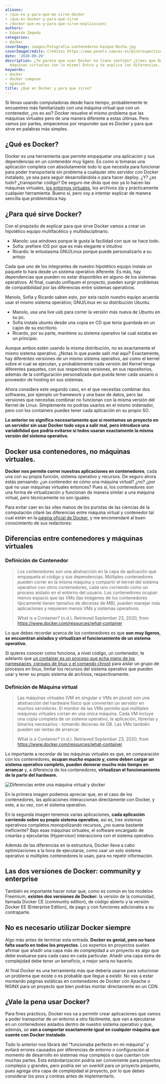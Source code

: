 ```yaml
---
aliases:
- /que-es-y-para-que-me-sirve-docker
- /que-es-docker-y-para-que-sirve
- /docker-que-es-y-para-que-sirve-explicacion/
authors:
- Eduardo Zepeda
categories:
- docker
coverImage: images/Fotografia-contenedores-Kaique-Rocha.jpg
coverImageCredits: Créditos https://www.pexels.com/es-es/@introspectivedsgn
date: '2020-09-29'
description: ¿Te parece que usar Docker no tiene sentido? ¿Crees que Docker y las
  máquinas virtuales son lo mismo? Entra y te explico las diferencias.
keywords:
- docker
- docker compose
- opinion
title: ¿Qué es Docker y para que sirve?
---
```


Si llevas usando computadoras desde hace tiempo, probablemente te encuentres más familiarizado con una máquina virtual que con un contenedor, ¿no es así? Docker resuelve el mismo problema que las máquinas virtuales pero de una manera diferente a estas últimas. Pero vamos por partes, empecemos por responder que es Docker y para que sirve en palabras más simples.

## ¿Qué es Docker?

Docker es una herramienta que permite empaquetar una aplicación y sus dependencias en un contenedor muy ligero. Es como si tomaras una aplicación completa con absolutamente todo lo que necesita para funcionar para poder transportarla sin problema a cualquier otro servidor con Docker instalado, ya sea para seguir desarrollándola o para hacer deploy. ¿Y? ¿es todo? ¿transportar código? De seguro me dirás que eso ya lo hacen las máquinas virtuales, [los entornos virtuales](/es/por-que-deberias-usar-un-entorno-virtual-en-python/), los archivos zip y prácticamente cualquier herramienta. Bueno sí, pero voy a intentar explicar de manera sencilla que problemática hay.

## ¿Para qué sirve Docker?

Con el propósito de explicar para que sirve Docker vamos a crear un hipotético equipo multifacético y multidisciplinario.

- Manolo: usa windows porque le gusta la facilidad con que se hace todo.
- Sofia: prefiere iOS por que es más elegante e intuitivo
- Ricardo: le entusiasma GNU/Linux porque puede personalizarlo a su antojo

Cada que uno de los integrantes de nuestro hipotético equipo instala un paquete lo hará desde un sistema operativo diferente. Es más, hay dependencias que pueden no estar disponibles en alguno de los sistemas operativos. Al final, cuando unifiquen el proyecto, pueden surgir problemas de compatibilidad por las diferencias entre sistemas operativos.

Manolo, Sofia y Ricardo saben esto, por esta razón nuestro equipo acuerda usar el mismo sistema operativo; GNU/Linux en su distribución Ubuntu.

- Manolo, usa una live usb para correr la versión más nueva de Ubuntu en su pc.
- Sofia instala ubuntu desde una copia en CD que tenía guardada en un cajón de su escritorio.
- Ricardo, por su parte, mantiene su sistema operativo tal cual estaba en un principio.

Aunque ambos estén usando la misma distribución, no es exactamente el mismo sistema operativo. ¿Notas lo que puede salir mal aquí? Exactamente, hay diferentes versiones de un mismo sistema operativo, así como el kernel sobre el cual se ejecutan, y probablemente cada versión del Kernel tenga diferentes paquetes, con sus respectivas versiones, en sus repositorios, además de la configuración personalizada que pueda tener cada usuario o proveedor de hosting en sus sistemas.

Ahora considera este segundo caso, en el que necesitas combinar dos softwares, por ejemplo un framework y una base de datos, pero las versiones que necesitas combinar no funcionan con la misma versión del Kernel de Linux. Simplemente no podrías usarlos en el mismo ordenador, pero con los containers puedes tener cada aplicación en su propio SO.

**Lo anterior no significa necesariamente que si montamos un proyecto en un servidor sin usar Docker todo vaya a salir mal, pero introduce una variabilidad que podría evitarse si todos usaran** **exactamente la misma versión del sistema operativo.**

## Docker usa contenedores, no máquinas virtuales.

**Docker nos permite correr nuestras aplicaciones en contenedores**, cada una con su propia función, sistema operativo y recursos. De seguro ahora estás pensando: ¿un contenedor es cómo una máquina virtual? ¿no? ¿por qué no usar máquinas virtuales entonces? Pues sí, los contenedores son una forma de virtualización y funcionan de manera similar a una máquina virtual, pero técnicamente no son iguales.

Para evitar caer en las viles manos de los puristas de las ciencias de la computación citaré las diferencias entre máquina virtual y contenedor tal cual están en la [página oficial de Docker](https://www.docker.com/resources/what-container), y me encomendaré al buen conocimiento de sus redactores:

## Diferencias entre contenedores y máquinas virtuales

### Definición de Contenedor

> Los contenedores son una abstracción en la capa de aplicación que empaqueta el código y sus dependencias. Múltiples contenedores pueden correr en la misma máquina y compartir el kernel del sistema operativo con otros contenedores, cada uno corriendo como un proceso aislado en el entorno del usuario. Los contenedores ocupan menos espacio que las VMs (las imágenes de los contenedores típicamente tienen tamaños de decenas de MB), pueden manejar más aplicaciones y requieren menos VMs y sistemas operativos.
> 
> What is a Container? (n.d.). Retrieved September 23, 2020, from https://www.docker.com/resources/what-container

Lo que debes recordar acerca de los contenedores es que **son muy ligeros, se encuentran aislados y virtualizan el funcionamiento de un sistema operativo.**

Si quieres conocer como funciona, a nivel código, un contenedor, te adelanto que [un container es un proceso que echa mano de los namespaces, cgroups de linux y el comando chroot](/es/container-de-docker-con-namespaces-y-cgroups/) para aislar un grupo de procesos en linux, limitar los recursos del sistema operativo que pueden usar y tener su propio sistema de archivos, respectivamente.

### Definición de Máquina virtual

> Las máquinas virtuales (VM en singular o VMs en plural) son una abstracción del hardware físico que convierten un servidor en muchos servidores. El monitor de las VMs permite que múltiples máquinas virtuales corran en una única máquina. Cada VM incluye una copia completa de un sistema operativo, la aplicación, librerías y binarios necesarios - tomando decenas de GB. Las VMs también pueden ser lentas de arrancar.
> 
> What is a Container? (n.d.). Retrieved September 23, 2020, from https://www.docker.com/resources/what-container

Lo importante a recordar de las máquinas virtuales es que, en comparación con los contenedores, **ocupan mucho espacio y, como deben cargar un sistema operativo completo, pueden demorar mucho más tiempo en arrancar** y, a diferencia de los contenedores, **virtualizan el funcionamiento de la parte del hardware.**

![Diferencias entre una máquina virtual y docker](images/Diferencias-entre-maquina-virtual-y-docker.png "Diferencias entre máquinas virtuales y contenedores")

En la primera imagen podemos apreciar que, en el caso de los contenedores, las aplicaciones interaccionan directamente con Docker, y este, a su vez, con el sistema operativo.

En la segunda imagen tenemos varias aplicaciones, **cada aplicación corriendo sobre su propio sistema operativo**, así es, tres sistemas operativos completos monopolizando recursos, ¿no suena bastante ineficiente? Bajo esas máquinas virtuales, el software encargado de crearlas y ejecutarlas (Hypervisor) interacciona con el sistema operativo.

Además de las diferencias en la estructura, Docker lleva a cabo optimizaciones a la hora de ejecutarse, como usar un solo sistema operativo si múltiples contenedores lo usan, para no repetir información.

## Las dos versiones de Docker: community y enterprise

También es importante hacer notar que, como es común en los modelos Freemium, **existen dos versiones de Docker:** la versión de la comunidad, llamada Docker CE (community edition), de código abierto y la versión Docker EE (Enterprise Edition), de pago y con funciones adicionales a su contraparte.

## No es necesario utilizar Docker siempre

Algo más antes de terminar esta entrada. **Docker es genial, pero no hace falta usarlo en todos los proyectos**. Los expertos en proyectos suelen afirmar que añadir una capa más de complejidad a un proyecto es algo que debe evaluarse para cada caso en cada particular. Añadir una capa extra de complejidad debe tener un beneficio, o mejor sería no hacerlo.

Al final Docker es una herramienta más que debería usarse para solucionar un problema que existe o es probable que llegue a existir. No vas a estar montando páginas estáticas en contenedores de Docker con Apache o NGINX para un proyecto que bien podrías montar directamente en un CDN.

## ¿Vale la pena usar Docker?

Para fines prácticos, Docker nos va a permitir crear aplicaciones que vamos a poder transportar de un entorno a otro fácilmente, que van a ejecutarse en un contenedores aislados dentro de nuestro sistema operativo y que, además, se **van a comportar exactamente igual en cualquier máquina que cuente con Docker instalado**. 

Todo lo anterior nos librará del "funcionaba perfecto en mi máquina" y evitará errores causados por diferencias de entorno o configuración al momento de desarrollo en sistemas muy complejos o que cuentan con muchas partes. Esta estándarización podría ser conveniente para proyectos complejos y grandes, pero podría ser un overkill para un proyecto pequeño, pues agrega otra capa de complejidad al proyecto, por lo que debes considerar los pros y contras antes de implementarlo.